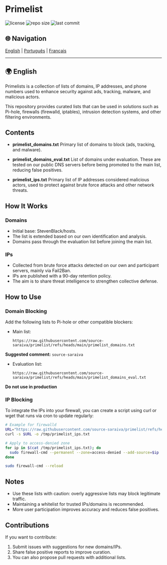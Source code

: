 # Primelist

![license](https://img.shields.io/github/license/source-saraiva/primelist)  ![repo size](https://img.shields.io/github/repo-size/source-saraiva/primelist) ![last commit](https://img.shields.io/github/last-commit/source-saraiva/primelist)


## 🌐 Navigation
[English](#-english) | [Português](#-português-pt) | [Français](#-français)

---

## 🌍 English
Primelists is a collection of lists of domains, IP addresses, and phone numbers used to enhance security against ads, tracking, malware, and malicious actors.

This repository provides curated lists that can be used in solutions such as Pi-hole, firewalls (firewalld, iptables), intrusion detection systems, and other filtering environments.

## Contents
* **primelist_domains.txt**
Primary list of domains to block (ads, tracking, and malware).

* **primelist_domains_eval.txt**
List of domains under evaluation. These are tested on our public DNS servers before being promoted to the main list, reducing false positives.

* **primelist_ips.txt**
Primary list of IP addresses considered malicious actors, used to protect against brute force attacks and other network threats.

## How It Works
### Domains

* Initial base: StevenBlack/hosts.
* The list is extended based on our own identification and analysis.
* Domains pass through the evaluation list before joining the main list.

### IPs

* Collected from brute force attacks detected on our own and participant servers, mainly via Fail2Ban.
* IPs are published with a 90-day retention policy.
* The aim is to share threat intelligence to strengthen collective defense.

## How to Use

### Domain Blocking
Add the following lists to Pi-hole or other compatible blockers:

* Main list:
  ```
  https://raw.githubusercontent.com/source-saraiva/primelist/refs/heads/main/primelist_domains.txt
  ```
**Suggested comment:** `source-saraiva`

* Evaluation list:
  ```
  https://raw.githubusercontent.com/source-saraiva/primelist/refs/heads/main/primelist_domains_eval.txt
  ```
**Do not use in production**

### IP Blocking
To integrate the IPs into your firewall, you can create a script using curl or wget that runs via cron to update regularly:
```bash
# Example for firewalld
URL="https://raw.githubusercontent.com/source-saraiva/primelist/refs/heads/main/primelist_ips.txt"
curl -s $URL -o /tmp/primelist_ips.txt

# Apply to access-denied zone
for ip in $(cat /tmp/primelist_ips.txt); do
  sudo firewall-cmd --permanent --zone=access-denied --add-source=$ip
done

sudo firewall-cmd --reload
```
## Notes
* Use these lists with caution: overly aggressive lists may block legitimate traffic.
* Maintaining a whitelist for trusted IPs/domains is recommended.
* More user participation improves accuracy and reduces false positives.

## Contributions

If you want to contribute:
1. Submit issues with suggestions for new domains/IPs.
2. Share false positive reports to improve curation.
3. You can also propose pull requests with additional lists.

